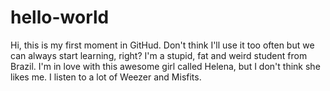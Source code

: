 # hello-world
Hi, this is my first moment in GitHud. Don't think I'll use it too often but we can always start learning, right?
I'm a stupid, fat and weird student from Brazil. I'm in love with this awesome girl called Helena, but I don't think she likes me. I listen to a lot of Weezer and Misfits.
